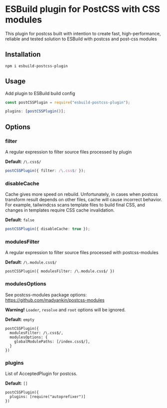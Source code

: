 # ESBuild plugin for PostCSS with CSS modules

This plugin for postcss built with intention to create fast, high-performance, reliable and tested solution to ESBuild with postcss and post-css modules

## Installation

```
npm i esbuild-postcss-plugin
```

## Usage

Add plugin to ESBuild build config

```typescript
const postCSSPlugin = require("esbuild-postcss-plugin");

plugins: [postCSSPlugin()];
```

## Options

### filter

A regular expression to filter source files processed by plugin

**Default**: `/\.css$/`

```typescript
postCSSPlugin({ filter: /\.css$/ });
```

### disableCache

Cache gives more speed on rebuild. Unfortunately, in cases when postcss transform result depends on other files, cache will cause incorrect behavior. For example, tailwindcss scans template files to build final CSS, and changes in templates require CSS cache invalidation.

**Default**: `false`

```typescript
postCSSPlugin({ disableCache: true });
```

### modulesFilter

A regular expression to filter source files processed with postcss-modules

**Default**: `/\.module.css$/`

```
postCSSPlugin({ modulesFilter: /\.module.css$/ })
```

### modulesOptions

See postcss-modules package options: https://github.com/madyankin/postcss-modules

**Warning!** `Loader`, `resolve` and `root` options will be ignored.

**Default**: `empty`

```
postCSSPlugin({
  modulesFilter: /\.css$/,
  modulesOptions: {
    globalModulePaths: [/index.css$/],
  }
})
```

### plugins

List of AcceptedPlugin for postcss.

**Default**: `[]`

```
postCSSPlugin({
  plugins: [require("autoprefixer")]
})
```
